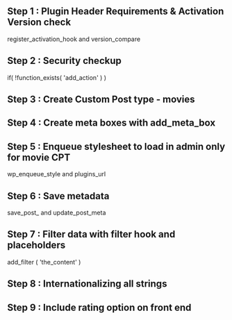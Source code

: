 ## Step 1 : Plugin Header Requirements & Activation Version check
register_activation_hook and version_compare

## Step 2 : Security checkup
if( !function_exists( 'add_action' ) )

## Step 3 : Create Custom Post type - movies

## Step 4 : Create meta boxes with add_meta_box

## Step 5 : Enqueue stylesheet to load in admin only for movie CPT
wp_enqueue_style and plugins_url

## Step 6 : Save metadata
save_post_ and update_post_meta

## Step 7 : Filter data with filter hook and placeholders
add_filter ( 'the_content' )

## Step 8 : Internationalizing all strings

## Step 9 : Include rating option on front end